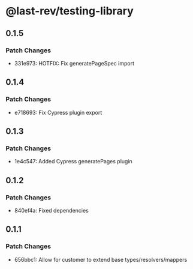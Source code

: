 # @last-rev/testing-library

## 0.1.5

### Patch Changes

- 331e973: HOTFIX: Fix generatePageSpec import

## 0.1.4

### Patch Changes

- e718693: Fix Cypress plugin export

## 0.1.3

### Patch Changes

- 1e4c547: Added Cypress generatePages plugin

## 0.1.2

### Patch Changes

- 840ef4a: Fixed dependencies

## 0.1.1

### Patch Changes

- 656bbc1: Allow for customer to extend base types/resolvers/mappers
